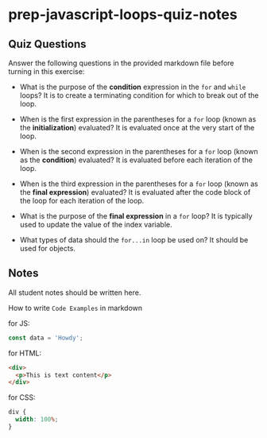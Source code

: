 # prep-javascript-loops-quiz-notes

## Quiz Questions

Answer the following questions in the provided markdown file before turning in this exercise:

- What is the purpose of the **condition** expression in the `for` and `while` loops?
  It is to create a terminating condition for which to break out of the loop.

- When is the first expression in the parentheses for a `for` loop (known as the **initialization**) evaluated?
  It is evaluated once at the very start of the loop.

- When is the second expression in the parentheses for a `for` loop (known as the **condition**) evaluated?
  It is evaluated before each iteration of the loop.

- When is the third expression in the parentheses for a `for` loop (known as the **final expression**) evaluated?
  It is evaluated after the code block of the loop for each iteration of the loop.

- What is the purpose of the **final expression** in a `for` loop?
  It is typically used to update the value of the index variable.

- What types of data should the `for...in` loop be used on?
  It should be used for objects.

## Notes

All student notes should be written here.

How to write `Code Examples` in markdown

for JS:

```javascript
const data = 'Howdy';
```

for HTML:

```html
<div>
  <p>This is text content</p>
</div>
```

for CSS:

```css
div {
  width: 100%;
}
```
